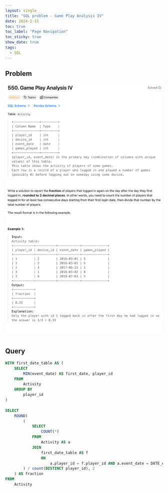 ```yaml
---
layout: single
title: "SQL problem - Game Play Analysis IV"
date: 2024-2-15
toc: true
toc_label: "Page Navigation"
toc_sticky: true
show_date: true
tags:
  - SQL
---
```


## Problem

[![problem-550](/assets/images/2024-02-15_17-33-13-problem-550.png)](/assets/images/2024-02-15_17-33-13-problem-550.png)

## Query

```sql
WITH first_date_table AS (
    SELECT
        MIN(event_date) AS first_date, player_id
    FROM
        Activity
    GROUP BY
        player_id
)

SELECT 
    ROUND(
        (
            SELECT
                COUNT(*)
            FROM
                Activity AS a
            JOIN
                first_date_table AS f
                ON 
                    a.player_id = f.player_id AND a.event_date = DATE_ADD(f.first_date, INTERVAL 1 DAY)
        ) / count(DISTINCT player_id), 2
    ) AS fraction
FROM
    Activity
```
